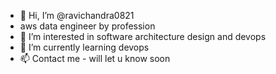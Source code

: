 - 👋 Hi, I’m @ravichandra0821
- aws data engineer by profession
- 👀 I’m interested in software architecture design and devops
- 🌱 I’m currently learning devops
- 📫 Contact me - will let u know soon

<!---
ravichandra0821/ravichandra0821 is a ✨ special ✨ repository because its `README.md` (this file) appears on your GitHub profile.
You can click the Preview link to take a look at your changes.
--->
